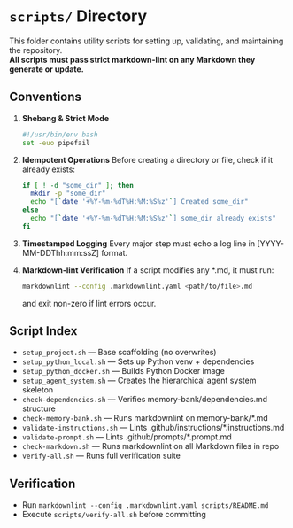 # `scripts/` Directory

This folder contains utility scripts for setting up, validating, and maintaining the repository.  
**All scripts must pass strict markdown-lint on any Markdown they generate or update.**

## Conventions
1. **Shebang & Strict Mode**  
   ```bash
   #!/usr/bin/env bash
   set -euo pipefail
   ```
2. **Idempotent Operations**
   Before creating a directory or file, check if it already exists:

   ```bash
   if [ ! -d "some_dir" ]; then
     mkdir -p "some_dir"
     echo "[`date '+%Y-%m-%dT%H:%M:%S%z'`] Created some_dir"
   else
     echo "[`date '+%Y-%m-%dT%H:%M:%S%z'`] some_dir already exists"
   fi
   ```
3. **Timestamped Logging**
   Every major step must echo a log line in [YYYY-MM-DDThh:mm:ssZ] format.
4. **Markdown-lint Verification**
   If a script modifies any *.md, it must run:

   ```bash
   markdownlint --config .markdownlint.yaml <path/to/file>.md
   ```

   and exit non-zero if lint errors occur.

## Script Index
- `setup_project.sh` — Base scaffolding (no overwrites)
- `setup_python_local.sh` — Sets up Python venv + dependencies
- `setup_python_docker.sh` — Builds Python Docker image
- `setup_agent_system.sh` — Creates the hierarchical agent system skeleton
- `check-dependencies.sh` — Verifies memory-bank/dependencies.md structure
- `check-memory-bank.sh` — Runs markdownlint on memory-bank/*.md
- `validate-instructions.sh` — Lints .github/instructions/*.instructions.md
- `validate-prompt.sh` — Lints .github/prompts/*.prompt.md
- `check-markdown.sh` — Runs markdownlint on all Markdown files in repo
- `verify-all.sh` — Runs full verification suite

## Verification
- Run `markdownlint --config .markdownlint.yaml scripts/README.md`
- Execute `scripts/verify-all.sh` before committing

